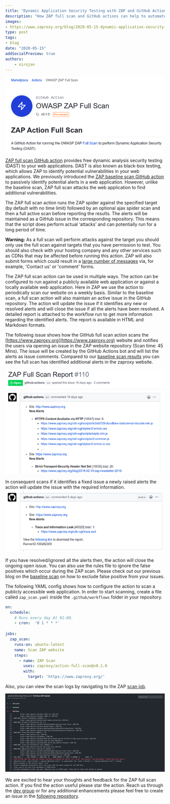 ```yaml
---
title: "Dynamic Application Security Testing with ZAP and GitHub Actions"
description: "How ZAP full scan and GitHub actions can help to automate the security testing"
images:
- https://www.zaproxy.org/blog/2020-05-15-dynamic-application-security-testing-with-zap-and-github-actions/images/zap-action.png
type: post
tags:
- blog
date: "2020-05-15"
addSocialPreview: true
authors:
    - nirojan
---
```


[![zap-action](./images/zap-action.png)](https://github.com/marketplace/actions/owasp-zap-full-scan)

[ZAP full scan GitHub action](https://github.com/marketplace/actions/owasp-zap-full-scan) provides free dynamic analysis 
security testing (DAST) to your web applications. DAST is also known as black-box testing, which allows ZAP to identify 
potential vulnerabilities in your web applications. We previously introduced the [ZAP baseline scan GitHub action](https://github.com/marketplace/actions/owasp-zap-baseline-scan) 
to passively identify potential alerts in a web application. However, unlike the baseline scan, ZAP full scan attacks the web application 
to find additional vulnerabilities.

The ZAP full scan action runs the ZAP spider against the specified target (by default with no time limit) followed by an optional ajax spider scan and then a full active scan before reporting the results. The alerts will be maintained as a GitHub issue in the corresponding repository. This means that the script does perform actual ‘attacks’ and can potentially run for a long period of time.

**Warning:** 
As a full scan will perform attacks against the target you should only use the full scan against targets that you have 
permission to test. You should also check with your hosting company and any other services such as CDNs that may be 
affected before running this action. ZAP will also submit forms which could result in a 
[large number of messages](/faq/how-can-i-prevent-zap-from-sending-me-1000s-of-emails-via-a-contact-us-form/) via, 
for example, 'Contact us' or 'comment' forms.

The ZAP full scan action can be used in multiple ways. The action can be configured to run against a publicly available 
web application or against a locally available web application. Here in ZAP we use the action to periodically scan our 
website on a weekly basis. Similar to the baseline scan, a full scan action will also maintain an active issue in the 
GitHub repository. The action will update the issue if it identifies any new or resolved alerts and will close the 
issue if all the alerts have been resolved. A detailed report is attached to the workflow run to get more information 
regarding the identified alerts. The report is available in HTML and Markdown formats.

The following issue shows how the GitHub full scan action scans the [https://www.zaproxy.org](https://www.zaproxy.org) 
website and notifies the users via opening an issue in the ZAP website repository (Scan time: 45 Mins). The issue will be created by the 
GitHub Actions bot and will list the alerts as issue comments. Compared to our [baseline scan results](https://github.com/zaproxy/zaproxy-website/issues/93#issue-597219582) 
you can see the full scan has identified additional alerts in the zaproxy website.

[![issue open](images/zap-issue-1.png)](https://github.com/zaproxy/zaproxy-website/issues/110#issue-609117077)

In consequent scans if it identifies a fixed issue a newly raised alerts the action will update the issue with the required information.
[![comment with issues resolved](images/zap-issue-2.png)](https://github.com/zaproxy/zaproxy-website/issues/110#issuecomment-626256038)

If you have resolved/ignored all the alerts then, the action will close the ongoing open issue. You can also use the 
rules file to ignore the false positives which occur during the ZAP scan. Please check out our previous blog on the 
[baseline scan](/blog/2020-04-09-automate-security-testing-with-zap-and-github-actions/) on how to exclude false positive from your issues.

The following YAML config shows how to configure the action to scan a publicly accessible web application. 
In order to start scanning, create a file called `zap_scan.yaml` inside the `.github/workflows` 
folder in your repository. 

```yaml
on:
  schedule:
    # Runs every day At 01:00.
    - cron:  '0 1 * * *'

jobs:
  zap_scan:
    runs-on: ubuntu-latest
    name: Scan ZAP website
    steps:
      - name: ZAP Scan
        uses: zaproxy/action-full-scan@v0.1.0
        with:
          target: 'https://www.zaproxy.org/'
```

Also, you can view the scan logs by navigating to the ZAP [scan job](https://github.com/zaproxy/zaproxy-website/runs/629858267?check_suite_focus=true).

[![scan-job](./images/scan-job.png)](https://github.com/zaproxy/zaproxy-website/runs/629858267?check_suite_focus=true)

We are excited to hear your thoughts and feedback for the ZAP full scan action. If you find the action useful please star 
the action. Reach us through the [dev group](https://groups.google.com/group/zaproxy-develop) or for any additional enhancements 
please feel free to create an issue in the [following repository](https://github.com/zaproxy/action-full-scan).
